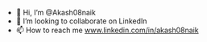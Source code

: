 - 👋 Hi, I’m @Akash08naik
- 💞️ I’m looking to collaborate on LinkedIn
- 📫 How to reach me www.linkedin.com/in/akash08naik

<!---
Akash08naik/Akash08naik is a ✨ special ✨ repository because its `README.md` (this file) appears on your GitHub profile.
You can click the Preview link to take a look at your changes.
--->
